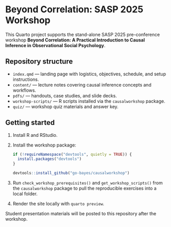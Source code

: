 # Beyond Correlation: SASP 2025 Workshop

This Quarto project supports the stand-alone SASP 2025 pre-conference workshop **Beyond Correlation: A Practical Introduction to Causal Inference in Observational Social Psychology**.

## Repository structure

- `index.qmd` — landing page with logistics, objectives, schedule, and setup instructions.  
- `content/` — lecture notes covering causal inference concepts and workflows.  
- `pdfs/` — handouts, case studies, and slide decks.  
- `workshop-scripts/` — R scripts installed via the `causalworkshop` package.  
- `quiz/` — workshop quiz materials and answer key.

## Getting started

1. Install R and RStudio.  
2. Install the workshop package:

   ```r
   if (!requireNamespace("devtools", quietly = TRUE)) {
     install.packages("devtools")
   }

   devtools::install_github("go-bayes/causalworkshop")
   ```

3. Run `check_workshop_prerequisites()` and `get_workshop_scripts()` from the `causalworkshop` package to pull the reproducible exercises into a local folder.  
4. Render the site locally with `quarto preview`.

Student presentation materials will be posted to this repository after the workshop.

